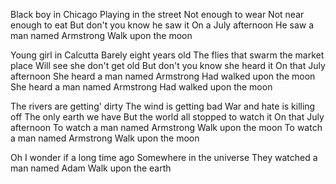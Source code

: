 Black boy in Chicago
Playing in the street
Not enough to wear
Not near enough to eat
But don't you know he saw it
On a July afternoon
He saw a man named Armstrong
Walk upon the moon

Young girl in Calcutta
Barely eight years old
The flies that swarm the market place
Will see she don't get old
But don't you know she heard it
On that July afternoon
She heard a man named Armstrong
Had walked upon the moon
She heard a man named Armstrong
Had walked upon the moon

The rivers are getting' dirty
The wind is getting bad
War and hate is killing off
The only earth we have
But the world all stopped to watch it
On that July afternoon
To watch a man named Armstrong
Walk upon the moon
To watch a man named Armstrong
Walk upon the moon

Oh I wonder if a long time ago
Somewhere in the universe
They watched a man named Adam
Walk upon the earth
